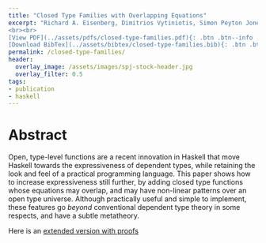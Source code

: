 ```yaml
---
title: "Closed Type Families with Overlapping Equations"
excerpt: "Richard A. Eisenberg, Dimitrios Vytiniotis, Simon Peyton Jones, Stephanie Weirich <br><br> Published in <em>Proceedings of the 41st ACM SIGPLAN-SIGACT Symposium on Principles of Programming Languages</em> by ACM
<br><br>
[View PDF](../assets/pdfs/closed-type-families.pdf){: .btn .btn--info ..btn--large}
[Download BibTex](../assets/bibtex/closed-type-families.bib){: .btn .btn--info ..btn--large}"
permalink: /closed-type-families/
header:
  overlay_image: /assets/images/spj-stock-header.jpg
  overlay_filter: 0.5
tags:
- publication
- haskell
---
```


# Abstract
Open, type-level functions are a recent innovation in Haskell that move Haskell towards the expressiveness of dependent types, while retaining the look and feel of a practical programming language. This paper shows how to increase expressiveness still further, by adding closed type functions whose equations may overlap, and may have non-linear patterns over an open type universe. Although practically useful and simple to implement, these features go _beyond_ conventional dependent type theory in some respects, and have a subtle metatheory.

Here is an [extended version with proofs](../assets/pdfs/closed-type-families-ext.pdf)
